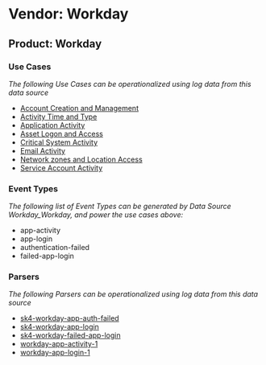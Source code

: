 Vendor: Workday
===============
Product: Workday
----------------

### Use Cases

_The following Use Cases can be operationalized using log data from this data source_

* [Account Creation and Management](../UseCases/usecase_account_creation_and_management.md)
* [Activity Time  and Type](../UseCases/usecase_activity_time__and_type.md)
* [Application Activity](../UseCases/usecase_application_activity.md)
* [Asset Logon and Access](../UseCases/usecase_asset_logon_and_access.md)
* [Critical System Activity](../UseCases/usecase_critical_system_activity.md)
* [Email Activity](../UseCases/usecase_email_activity.md)
* [Network zones and Location Access](../UseCases/usecase_network_zones_and_location_access.md)
* [Service Account Activity](../UseCases/usecase_service_account_activity.md)


### Event Types

_The following list of Event Types can be generated by Data Source Workday_Workday, and power the use cases above:_

- app-activity
- app-login
- authentication-failed
- failed-app-login


### Parsers

_The following Parsers can be operationalized using log data from this data source_

* [sk4-workday-app-auth-failed](../Parsers/parserContent_sk4-workday-app-auth-failed.md)
* [sk4-workday-app-login](../Parsers/parserContent_sk4-workday-app-login.md)
* [sk4-workday-failed-app-login](../Parsers/parserContent_sk4-workday-failed-app-login.md)
* [workday-app-activity-1](../Parsers/parserContent_workday-app-activity-1.md)
* [workday-app-login-1](../Parsers/parserContent_workday-app-login-1.md)
